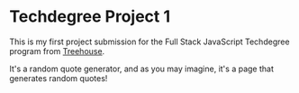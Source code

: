 # Techdegree Project 1


This is my first project submission for the Full Stack JavaScript Techdegree program from [Treehouse](https://teamtreehouse.com).

It's a random quote generator, and as you may imagine, it's a page that generates random quotes!
